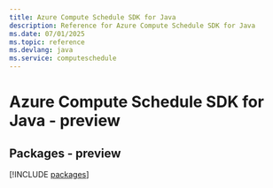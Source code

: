 ```yaml
---
title: Azure Compute Schedule SDK for Java
description: Reference for Azure Compute Schedule SDK for Java
ms.date: 07/01/2025
ms.topic: reference
ms.devlang: java
ms.service: computeschedule
---
```

# Azure Compute Schedule SDK for Java - preview
## Packages - preview
[!INCLUDE [packages](compute-schedule-index.md)]